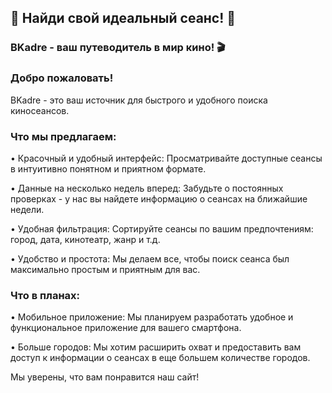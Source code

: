 ## 🎉 Найди свой идеальный сеанс! 🎉

### BKadre - ваш путеводитель в мир кино! 🎬

### Добро пожаловать!

BKadre - это ваш источник для быстрого и удобного поиска киносеансов. 

### Что мы предлагаем:


• Красочный и удобный интерфейс: Просматривайте доступные сеансы в интуитивно понятном и приятном формате.

• Данные на несколько недель вперед: Забудьте о постоянных проверках - у нас вы найдете информацию о сеансах на ближайшие недели.

• Удобная фильтрация: Сортируйте сеансы по вашим предпочтениям: город, дата, кинотеатр, жанр и т.д.

• Удобство и простота: Мы делаем все, чтобы поиск сеанса был максимально простым и приятным для вас.

### Что в планах:


• Мобильное приложение: Мы планируем разработать удобное и функциональное приложение для вашего смартфона.

• Больше городов: Мы хотим расширить охват и предоставить вам доступ к информации о сеансах в еще большем количестве городов.

Мы уверены, что вам понравится наш сайт!
